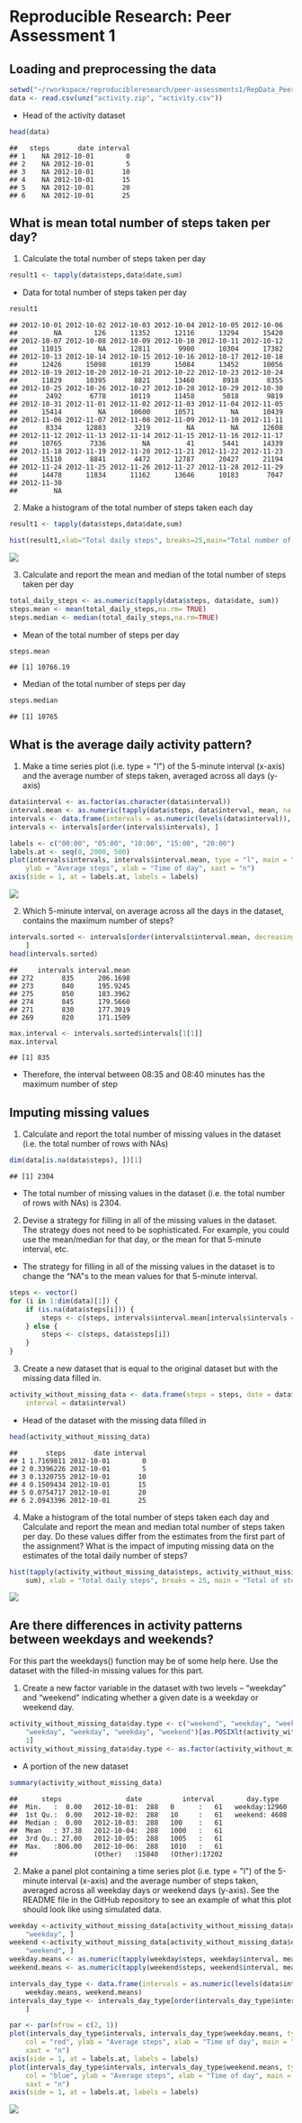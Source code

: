 # Reproducible Research: Peer Assessment 1


## Loading and preprocessing the data

```r
setwd("~/rworkspace/reproducibleresearch/peer-assessments1/RepData_PeerAssessment1")
data <- read.csv(unz("activity.zip", "activity.csv"))
```
- Head of the activity dataset

```r
head(data)
```

```
##   steps       date interval
## 1    NA 2012-10-01        0
## 2    NA 2012-10-01        5
## 3    NA 2012-10-01       10
## 4    NA 2012-10-01       15
## 5    NA 2012-10-01       20
## 6    NA 2012-10-01       25
```

## What is mean total number of steps taken per day?

1. Calculate the total number of steps taken per day

```r
result1 <- tapply(data$steps,data$date,sum)
```
- Data for total number of steps taken per day

```r
result1
```

```
## 2012-10-01 2012-10-02 2012-10-03 2012-10-04 2012-10-05 2012-10-06 
##         NA        126      11352      12116      13294      15420 
## 2012-10-07 2012-10-08 2012-10-09 2012-10-10 2012-10-11 2012-10-12 
##      11015         NA      12811       9900      10304      17382 
## 2012-10-13 2012-10-14 2012-10-15 2012-10-16 2012-10-17 2012-10-18 
##      12426      15098      10139      15084      13452      10056 
## 2012-10-19 2012-10-20 2012-10-21 2012-10-22 2012-10-23 2012-10-24 
##      11829      10395       8821      13460       8918       8355 
## 2012-10-25 2012-10-26 2012-10-27 2012-10-28 2012-10-29 2012-10-30 
##       2492       6778      10119      11458       5018       9819 
## 2012-10-31 2012-11-01 2012-11-02 2012-11-03 2012-11-04 2012-11-05 
##      15414         NA      10600      10571         NA      10439 
## 2012-11-06 2012-11-07 2012-11-08 2012-11-09 2012-11-10 2012-11-11 
##       8334      12883       3219         NA         NA      12608 
## 2012-11-12 2012-11-13 2012-11-14 2012-11-15 2012-11-16 2012-11-17 
##      10765       7336         NA         41       5441      14339 
## 2012-11-18 2012-11-19 2012-11-20 2012-11-21 2012-11-22 2012-11-23 
##      15110       8841       4472      12787      20427      21194 
## 2012-11-24 2012-11-25 2012-11-26 2012-11-27 2012-11-28 2012-11-29 
##      14478      11834      11162      13646      10183       7047 
## 2012-11-30 
##         NA
```
2.  Make a histogram of the total number of steps taken each day

```r
result1 <- tapply(data$steps,data$date,sum)

hist(result1,xlab="Total daily steps", breaks=25,main="Total number of steps taken per day")
```

![](PA1_template_files/figure-html/unnamed-chunk-5-1.png) 

3. Calculate and report the mean and median of the total number of steps taken per day


```r
total_daily_steps <- as.numeric(tapply(data$steps, data$date, sum))
steps.mean <- mean(total_daily_steps,na.rm= TRUE)
steps.median <- median(total_daily_steps,na.rm=TRUE)
```
- Mean of the total number of steps per day

```r
steps.mean
```

```
## [1] 10766.19
```
- Median of the total number of steps per day

```r
steps.median
```

```
## [1] 10765
```

## What is the average daily activity pattern?

1. Make a time series plot (i.e. type = "l") of the 5-minute interval (x-axis) and the average number of steps taken, averaged across all days (y-axis)


```r
data$interval <- as.factor(as.character(data$interval))
interval.mean <- as.numeric(tapply(data$steps, data$interval, mean, na.rm = TRUE))
intervals <- data.frame(intervals = as.numeric(levels(data$interval)), interval.mean)
intervals <- intervals[order(intervals$intervals), ]

labels <- c("00:00", "05:00", "10:00", "15:00", "20:00")
labels.at <- seq(0, 2000, 500)
plot(intervals$intervals, intervals$interval.mean, type = "l", main = "Average steps 5-minute interval", 
    ylab = "Average steps", xlab = "Time of day", xaxt = "n")
axis(side = 1, at = labels.at, labels = labels)
```

![](PA1_template_files/figure-html/unnamed-chunk-9-1.png) 


2. Which 5-minute interval, on average across all the days in the dataset, contains the maximum number of steps?

```r
intervals.sorted <- intervals[order(intervals$interval.mean, decreasing = TRUE), 
    ]
head(intervals.sorted)
```

```
##     intervals interval.mean
## 272       835      206.1698
## 273       840      195.9245
## 275       850      183.3962
## 274       845      179.5660
## 271       830      177.3019
## 269       820      171.1509
```

```r
max.interval <- intervals.sorted$intervals[1[1]]
max.interval
```

```
## [1] 835
```
- Therefore, the interval between 08:35 and 08:40 minutes has the maximum number of step

## Imputing missing values
1. Calculate and report the total number of missing values in the dataset (i.e. the total number of rows with NAs)


```r
dim(data[is.na(data$steps), ])[1]
```

```
## [1] 2304
```
- The total number of missing values in the dataset (i.e. the total number of rows with NAs) is 2304.


2. Devise a strategy for filling in all of the missing values in the dataset. The strategy does not need to be sophisticated. For example, you could use the mean/median for that day, or the mean for that 5-minute interval, etc.

- The strategy for filling in all of the missing values in the dataset is to change the “NA"s to the mean values for that 5-minute interval.


```r
steps <- vector()
for (i in 1:dim(data)[1]) {
    if (is.na(data$steps[i])) {
        steps <- c(steps, intervals$interval.mean[intervals$intervals == data$interval[i]])
    } else {
        steps <- c(steps, data$steps[i])
    }
}
```

3. Create a new dataset that is equal to the original dataset but with the missing data filled in.


```r
activity_without_missing_data <- data.frame(steps = steps, date = data$date, 
    interval = data$interval)
```

- Head of the dataset with the missing data filled in 


```r
head(activity_without_missing_data)
```

```
##       steps       date interval
## 1 1.7169811 2012-10-01        0
## 2 0.3396226 2012-10-01        5
## 3 0.1320755 2012-10-01       10
## 4 0.1509434 2012-10-01       15
## 5 0.0754717 2012-10-01       20
## 6 2.0943396 2012-10-01       25
```
4. Make a histogram of the total number of steps taken each day and Calculate and report the mean and median total number of steps taken per day. Do these values differ from the estimates from the first part of the assignment? What is the impact of imputing missing data on the estimates of the total daily number of steps?


```r
hist(tapply(activity_without_missing_data$steps, activity_without_missing_data$date, 
    sum), xlab = "Total daily steps", breaks = 25, main = "Total of steps taken per day")
```

![](PA1_template_files/figure-html/unnamed-chunk-15-1.png) 

## Are there differences in activity patterns between weekdays and weekends?

For this part the weekdays() function may be of some help here. Use the dataset with the filled-in missing values for this part.

1. Create a new factor variable in the dataset with two levels – “weekday” and “weekend” indicating whether a given date is a weekday or weekend day.

```r
activity_without_missing_data$day.type <- c("weekend", "weekday", "weekday", 
    "weekday", "weekday", "weekday", "weekend")[as.POSIXlt(activity_without_missing_data$date)$wday + 
    1]
activity_without_missing_data$day.type <- as.factor(activity_without_missing_data$day.type)
```


- A portion of the new dataset 

```r
summary(activity_without_missing_data)
```

```
##      steps                date          interval        day.type    
##  Min.   :  0.00   2012-10-01:  288   0      :   61   weekday:12960  
##  1st Qu.:  0.00   2012-10-02:  288   10     :   61   weekend: 4608  
##  Median :  0.00   2012-10-03:  288   100    :   61                  
##  Mean   : 37.38   2012-10-04:  288   1000   :   61                  
##  3rd Qu.: 27.00   2012-10-05:  288   1005   :   61                  
##  Max.   :806.00   2012-10-06:  288   1010   :   61                  
##                   (Other)   :15840   (Other):17202
```



2. Make a panel plot containing a time series plot (i.e. type = "l") of the 5-minute interval (x-axis) and the average number of steps taken, averaged across all weekday days or weekend days (y-axis). See the README file in the GitHub repository to see an example of what this plot should look like using simulated data.



```r
weekday <-activity_without_missing_data[activity_without_missing_data$day.type == 
    "weekday", ]
weekend <-activity_without_missing_data[activity_without_missing_data$day.type == 
    "weekend", ]
weekday.means <- as.numeric(tapply(weekday$steps, weekday$interval, mean))
weekend.means <- as.numeric(tapply(weekend$steps, weekend$interval, mean))

intervals_day_type <- data.frame(intervals = as.numeric(levels(data$interval)), 
    weekday.means, weekend.means)
intervals_day_type <- intervals_day_type[order(intervals_day_type$intervals), 
    ]

par <- par(mfrow = c(2, 1))
plot(intervals_day_type$intervals, intervals_day_type$weekday.means, type = "l", 
    col = "red", ylab = "Average steps", xlab = "Time of day", main = "Average steps 5-minute interval at weekday", 
    xaxt = "n")
axis(side = 1, at = labels.at, labels = labels)
plot(intervals_day_type$intervals, intervals_day_type$weekend.means, type = "l", 
    col = "blue", ylab = "Average steps", xlab = "Time of day", main = "Average steps 5-minute interval at weekend", 
    xaxt = "n")
axis(side = 1, at = labels.at, labels = labels)
```

![](PA1_template_files/figure-html/unnamed-chunk-19-1.png) 
